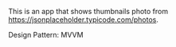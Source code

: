 This is an app that shows thumbnails photo from https://jsonplaceholder.typicode.com/photos.

Design Pattern:
MVVM
